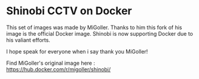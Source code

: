 # Shinobi CCTV on Docker

This set of images was made by MiGoller. Thanks to him this fork of his image is the official Docker image. Shinobi is now supporting Docker due to his valiant efforts.

I hope speak for everyone when i say thank you MiGoller!

Find MiGoller's original image here : https://hub.docker.com/r/migoller/shinobi/